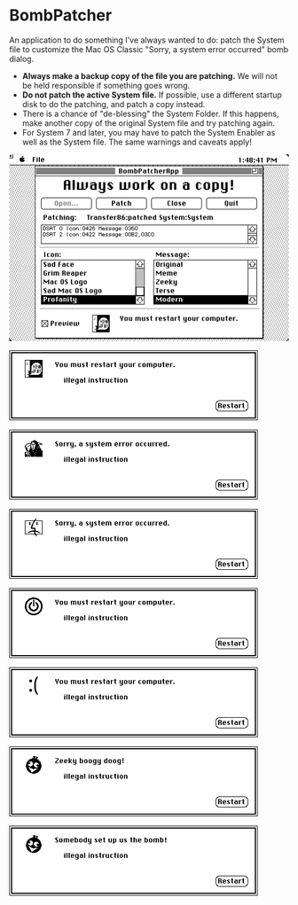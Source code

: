 # BombPatcher
An application to do something I've always wanted to do: patch the System file to customize the Mac OS Classic "Sorry, a system error occurred" bomb dialog.

 *  **Always make a backup copy of the file you are patching.** We will not be held responsible if something goes wrong.
 *  **Do not patch the active System file.** If possible, use a different startup disk to do the patching, and patch a copy instead.
 *  There is a chance of "de-blessing" the System Folder. If this happens, make another copy of the original System file and try patching again.
 *  For System 7 and later, you may have to patch the System Enabler as well as the System file. The same warnings and caveats apply!

![](wiki/patcher.png)

![](wiki/profanity.png)

![](wiki/reaper.png)

![](wiki/sadmacos.png)

![](wiki/osxlike.png)

![](wiki/winlike.png)

![](wiki/zeeky.png)

![](wiki/ayb.png)
